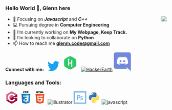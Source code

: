 ### Hello World 👋, Glenn here  
<img align="right" src="https://github-readme-stats.vercel.app/api?username=glenn-mendonca&show_icons=true&icon_color=CE1D2D&text_color=718096&bg_color=00000000&hide_title=true&hide_border=true"/>

- :orange_book: Focusing on ***Javascript*** and ***C++***
- :computer: Pursuing degree in **Computer Engineering**
- :telescope: I’m currently working on **My Webpage, Keep Track.**
- :two_men_holding_hands: I’m looking to collaborate on **Python**
- 📫 How to reach me **glenm.code@gmail.com**

**Connect with me:** [![Twitter](./icons/twitter-6.svg)](https://twitter.com/glennmendonca1) [![HackerRank](./icons/hackerrank.svg)](https://www.hackerrank.com/glenn_m) [![HackerEarth](https://upload.wikimedia.org/wikipedia/commons/e/e8/HackerEarth_logo.png)](https://www.hackerearth.com/@gmendcode) [![Discord](./icons/discord-4.svg)](https://discord.gg/6422)

<h3 align="left">Languages and Tools:</h3>
<p align="left"><img src="https://raw.githubusercontent.com/devicons/devicon/master/icons/cplusplus/cplusplus-original.svg" alt="cplusplus" width="40" height="40"/>
  <img src="https://raw.githubusercontent.com/devicons/devicon/master/icons/css3/css3-original-wordmark.svg" alt="css3" width="40" height="40"/>
  <img src="https://raw.githubusercontent.com/devicons/devicon/master/icons/html5/html5-original-wordmark.svg" alt="html5" width="40" height="40"/>
  <img src="https://www.vectorlogo.zone/logos/adobe_illustrator/adobe_illustrator-icon.svg" alt="illustrator" width="40" height="40"/>
  <img src="https://raw.githubusercontent.com/devicons/devicon/master/icons/photoshop/photoshop-line.svg" alt="photoshop" width="40" height="40"/>
  <img src="https://raw.githubusercontent.com/devicons/devicon/master/icons/python/python-original.svg" alt="python" width="40" height="40"/>
  <img src="https://cdn.worldvectorlogo.com/logos/logo-javascript.svg" alt="javascript" width="40" height="40"/></p>
